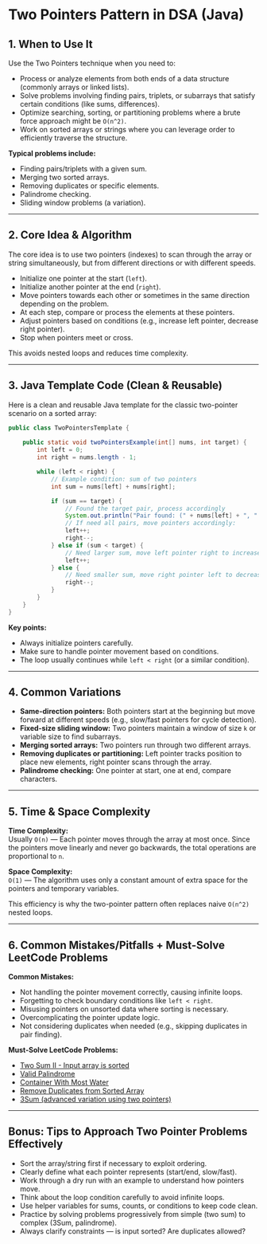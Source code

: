 # Two Pointers Pattern in DSA (Java)

## 1. When to Use It

Use the Two Pointers technique when you need to:

- Process or analyze elements from both ends of a data structure (commonly arrays or linked lists).
- Solve problems involving finding pairs, triplets, or subarrays that satisfy certain conditions (like sums, differences).
- Optimize searching, sorting, or partitioning problems where a brute force approach might be `O(n^2)`.
- Work on sorted arrays or strings where you can leverage order to efficiently traverse the structure.

**Typical problems include:**
- Finding pairs/triplets with a given sum.
- Merging two sorted arrays.
- Removing duplicates or specific elements.
- Palindrome checking.
- Sliding window problems (a variation).

---

## 2. Core Idea & Algorithm 

The core idea is to use two pointers (indexes) to scan through the array or string simultaneously, but from different directions or with different speeds.

- Initialize one pointer at the start (`left`).
- Initialize another pointer at the end (`right`).
- Move pointers towards each other or sometimes in the same direction depending on the problem.
- At each step, compare or process the elements at these pointers.
- Adjust pointers based on conditions (e.g., increase left pointer, decrease right pointer).
- Stop when pointers meet or cross.

This avoids nested loops and reduces time complexity.

---

## 3. Java Template Code (Clean & Reusable)

Here is a clean and reusable Java template for the classic two-pointer scenario on a sorted array:

```java
public class TwoPointersTemplate {
    
    public static void twoPointersExample(int[] nums, int target) {
        int left = 0;
        int right = nums.length - 1;

        while (left < right) {
            // Example condition: sum of two pointers
            int sum = nums[left] + nums[right];

            if (sum == target) {
                // Found the target pair, process accordingly
                System.out.println("Pair found: (" + nums[left] + ", " + nums[right] + ")");
                // If need all pairs, move pointers accordingly:
                left++;
                right--;
            } else if (sum < target) {
                // Need larger sum, move left pointer right to increase sum
                left++;
            } else {
                // Need smaller sum, move right pointer left to decrease sum
                right--;
            }
        }
    }
}
```

**Key points:**
- Always initialize pointers carefully.
- Make sure to handle pointer movement based on conditions.
- The loop usually continues while `left < right` (or a similar condition).

---

## 4. Common Variations

- **Same-direction pointers:** Both pointers start at the beginning but move forward at different speeds (e.g., slow/fast pointers for cycle detection).
- **Fixed-size sliding window:** Two pointers maintain a window of size `k` or variable size to find subarrays.
- **Merging sorted arrays:** Two pointers run through two different arrays.
- **Removing duplicates or partitioning:** Left pointer tracks position to place new elements, right pointer scans through the array.
- **Palindrome checking:** One pointer at start, one at end, compare characters.

---

## 5. Time & Space Complexity

**Time Complexity:**  
Usually `O(n)` — Each pointer moves through the array at most once. Since the pointers move linearly and never go backwards, the total operations are proportional to `n`.

**Space Complexity:**  
`O(1)` — The algorithm uses only a constant amount of extra space for the pointers and temporary variables.

This efficiency is why the two-pointer pattern often replaces naive `O(n^2)` nested loops.

---

## 6. Common Mistakes/Pitfalls + Must-Solve LeetCode Problems

**Common Mistakes:**
- Not handling the pointer movement correctly, causing infinite loops.
- Forgetting to check boundary conditions like `left < right`.
- Misusing pointers on unsorted data where sorting is necessary.
- Overcomplicating the pointer update logic.
- Not considering duplicates when needed (e.g., skipping duplicates in pair finding).

**Must-Solve LeetCode Problems:**
- [Two Sum II - Input array is sorted](https://leetcode.com/problems/two-sum-ii-input-array-is-sorted/)
- [Valid Palindrome](https://leetcode.com/problems/valid-palindrome/)
- [Container With Most Water](https://leetcode.com/problems/container-with-most-water/)
- [Remove Duplicates from Sorted Array](https://leetcode.com/problems/remove-duplicates-from-sorted-array/)
- [3Sum (advanced variation using two pointers)](https://leetcode.com/problems/3sum/)

---

## Bonus: Tips to Approach Two Pointer Problems Effectively

- Sort the array/string first if necessary to exploit ordering.
- Clearly define what each pointer represents (start/end, slow/fast).
- Work through a dry run with an example to understand how pointers move.
- Think about the loop condition carefully to avoid infinite loops.
- Use helper variables for sums, counts, or conditions to keep code clean.
- Practice by solving problems progressively from simple (two sum) to complex (3Sum, palindrome).
- Always clarify constraints — is input sorted? Are duplicates allowed?

